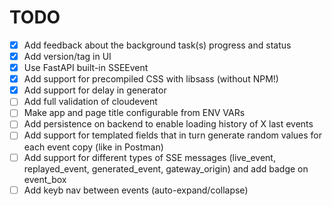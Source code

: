 # TODO

- [x] Add feedback about the background task(s) progress and status
- [x] Add version/tag in UI
- [x] Use FastAPI built-in SSEEvent
- [x] Add support for precompiled CSS with libsass (without NPM!)
- [x] Add support for delay in generator
- [ ] Add full validation of cloudevent
- [ ] Make app and page title configurable from ENV VARs
- [ ] Add persistence on backend to enable loading history of X last events
- [ ] Add support for templated fields that in turn generate random values for each event copy (like in Postman)
- [ ] Add support for different types of SSE messages (live_event, replayed_event, generated_event, gateway_origin) and add badge on event_box
- [ ] Add keyb nav between events (auto-expand/collapse)
